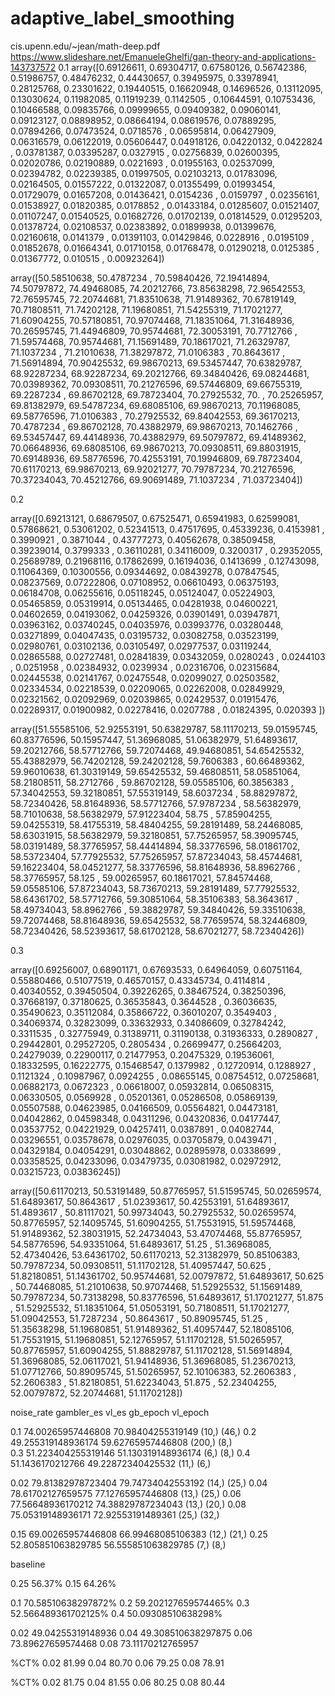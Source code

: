 # adaptive_label_smoothing
cis.upenn.edu/~jean/math-deep.pdf
https://www.slideshare.net/EmanueleGhelfi/gan-theory-and-applications-143737572
0.1
array([0.69126611, 0.69304717, 0.67580126, 0.56742386, 0.51986757,
       0.48476232, 0.44430657, 0.39495975, 0.33978941, 0.28125768,
       0.23301622, 0.19440515, 0.16620948, 0.14696526, 0.13112095,
       0.13030624, 0.11982085, 0.11919239, 0.1142505 , 0.10644591,
       0.10753436, 0.10466588, 0.09835766, 0.09999655, 0.09409382,
       0.09060141, 0.09123127, 0.08898952, 0.08664194, 0.08619576,
       0.07889295, 0.07894266, 0.07473524, 0.0718576 , 0.06595814,
       0.06427909, 0.06316579, 0.06122019, 0.05606447, 0.04918126,
       0.04220132, 0.0422824 , 0.03781387, 0.03395287, 0.0327915 ,
       0.02756839, 0.02600395, 0.02020786, 0.02190889, 0.0221693 ,
       0.01955163, 0.02537099, 0.02394782, 0.02239385, 0.01997505,
       0.02103213, 0.01783096, 0.02164505, 0.01557222, 0.01322087,
       0.01355499, 0.01993454, 0.01729079, 0.01657208, 0.01436421,
       0.0154236 , 0.0159797 , 0.02356161, 0.01538927, 0.01820385,
       0.0178852 , 0.01433184, 0.01285607, 0.01521407, 0.01107247,
       0.01540525, 0.01682726, 0.01702139, 0.01814529, 0.01295203,
       0.01378724, 0.02108537, 0.02383892, 0.01899938, 0.01399676,
       0.02160618, 0.0141379 , 0.01391103, 0.01429846, 0.0228916 ,
       0.0195109 , 0.01852678, 0.01664341, 0.01710158, 0.01768478,
       0.01290218, 0.0125385 , 0.01367772, 0.010515  , 0.00923264])

array([50.58510638, 50.4787234 , 70.59840426, 72.19414894, 74.50797872,
       74.49468085, 74.20212766, 73.85638298, 72.96542553, 72.76595745,
       72.20744681, 71.83510638, 71.91489362, 70.67819149, 70.71808511,
       71.74202128, 71.19680851, 71.54255319, 71.17021277, 71.60904255,
       70.57180851, 70.97074468, 71.18351064, 71.31648936, 70.26595745,
       71.44946809, 70.95744681, 72.30053191, 70.7712766 , 71.59574468,
       70.95744681, 71.15691489, 70.18617021, 71.26329787, 71.1037234 ,
       71.21010638, 71.38297872, 71.0106383 , 70.8643617 , 71.56914894,
       70.90425532, 69.98670213, 69.53457447, 70.63829787, 68.92287234,
       68.92287234, 69.20212766, 69.34840426, 69.08244681, 70.03989362,
       70.09308511, 70.21276596, 69.57446809, 69.66755319, 69.2287234 ,
       69.86702128, 69.78723404, 70.27925532, 70.        , 70.25265957,
       69.81382979, 69.54787234, 69.68085106, 69.98670213, 70.11968085,
       69.58776596, 71.0106383 , 70.27925532, 69.84042553, 69.36170213,
       70.4787234 , 69.86702128, 70.43882979, 69.98670213, 70.1462766 ,
       69.53457447, 69.44148936, 70.43882979, 69.50797872, 69.41489362,
       70.06648936, 69.68085106, 69.98670213, 70.09308511, 69.88031915,
       70.69148936, 69.58776596, 70.42553191, 70.19946809, 69.78723404,
       70.61170213, 69.98670213, 69.92021277, 70.79787234, 70.21276596,
       70.37234043, 70.45212766, 69.90691489, 71.1037234 , 71.03723404])

0.2
      
array([0.69213121, 0.68679507, 0.67525471, 0.65941983, 0.62599081,
       0.57868621, 0.53061202, 0.52341513, 0.47517695, 0.45339236,
       0.4153981 , 0.3990921 , 0.3871044 , 0.43777273, 0.40562678,
       0.38509458, 0.39239014, 0.3799333 , 0.36110281, 0.34116009,
       0.3200317 , 0.29352055, 0.25689789, 0.21968116, 0.17862699,
       0.16194036, 0.1413699 , 0.12743098, 0.11064369, 0.10300556,
       0.09344692, 0.08439278, 0.07847545, 0.08237569, 0.07222806,
       0.07108952, 0.06610493, 0.06375193, 0.06184708, 0.06255616,
       0.05118245, 0.05124047, 0.05224903, 0.05465859, 0.05319914,
       0.05134465, 0.04281938, 0.04600221, 0.04602659, 0.04193062,
       0.04259326, 0.03901491, 0.03947871, 0.03963162, 0.03740245,
       0.04035976, 0.03993776, 0.03280448, 0.03271899, 0.04047435,
       0.03195732, 0.03082758, 0.03523199, 0.02980761, 0.03102136,
       0.03105497, 0.02977537, 0.03119244, 0.02865588, 0.02727481,
       0.02841839, 0.03432059, 0.0280243 , 0.0244103 , 0.0251958 ,
       0.02384932, 0.0239934 , 0.02316706, 0.02315684, 0.02445538,
       0.02141767, 0.02475548, 0.02099027, 0.02503582, 0.02334534,
       0.02218539, 0.02209065, 0.02262008, 0.02849929, 0.02321562,
       0.02092969, 0.02039865, 0.02429537, 0.01915476, 0.02289317,
       0.01900982, 0.02278416, 0.0207788 , 0.01824395, 0.020393  ])
       
       
 array([51.55585106, 52.92553191, 50.63829787, 58.11170213, 59.01595745,
       60.83776596, 50.15957447, 51.36968085, 51.06382979, 51.64893617,
       59.20212766, 58.57712766, 59.72074468, 49.94680851, 54.65425532,
       55.43882979, 56.74202128, 59.24202128, 59.7606383 , 60.66489362,
       59.96010638, 61.30319149, 59.65425532, 59.46808511, 58.05851064,
       58.21808511, 58.2712766 , 59.86702128, 59.05585106, 60.3856383 ,
       57.34042553, 59.32180851, 57.55319149, 58.6037234 , 58.88297872,
       58.72340426, 58.81648936, 58.57712766, 57.9787234 , 58.56382979,
       58.71010638, 58.56382979, 57.91223404, 58.75      , 57.85904255,
       59.04255319, 58.41755319, 58.48404255, 59.28191489, 58.24468085,
       58.63031915, 58.56382979, 59.32180851, 57.75265957, 58.39095745,
       58.03191489, 58.37765957, 58.44414894, 58.33776596, 58.01861702,
       58.53723404, 57.77925532, 57.75265957, 57.87234043, 58.45744681,
       59.16223404, 58.04521277, 58.33776596, 58.81648936, 58.8962766 ,
       58.37765957, 58.125     , 59.00265957, 60.18617021, 57.84574468,
       59.05585106, 57.87234043, 58.73670213, 59.28191489, 57.77925532,
       58.64361702, 58.57712766, 59.30851064, 58.35106383, 58.3643617 ,
       58.49734043, 58.8962766 , 59.38829787, 59.34840426, 59.33510638,
       59.72074468, 58.81648936, 59.65425532, 58.77659574, 58.32446809,
       58.72340426, 58.52393617, 58.61702128, 58.67021277, 58.72340426])

0.3

array([0.69256007, 0.68901171, 0.67693533, 0.64964059, 0.60751164,
       0.55880466, 0.51077519, 0.46570157, 0.43345734, 0.4114814 ,
       0.40340552, 0.39450504, 0.39226265, 0.38467524, 0.38250396,
       0.37668197, 0.37180625, 0.36535843, 0.3644528 , 0.36036635,
       0.35490623, 0.35112084, 0.35866722, 0.36010207, 0.3549403 ,
       0.34069374, 0.32823099, 0.33632933, 0.34086609, 0.32784242,
       0.3311535 , 0.32775949, 0.31389711, 0.31190138, 0.31936333,
       0.2890827 , 0.29442801, 0.29527205, 0.2805434 , 0.26699477,
       0.25664203, 0.24279039, 0.22900117, 0.21477953, 0.20475329,
       0.19536061, 0.18332595, 0.16222775, 0.15468547, 0.1379982 ,
       0.12720914, 0.1288927 , 0.1121324 , 0.10987967, 0.0924255 ,
       0.08655145, 0.08754512, 0.07258681, 0.06882173, 0.0672323 ,
       0.06618007, 0.05932814, 0.06508315, 0.06330505, 0.0569928 ,
       0.05201361, 0.05286508, 0.05869139, 0.05507588, 0.04623985,
       0.04166509, 0.05564821, 0.04473181, 0.04042862, 0.04598348,
       0.04311296, 0.04320836, 0.04177447, 0.03537752, 0.04221929,
       0.04257411, 0.0387891 , 0.04082744, 0.03296551, 0.03578678,
       0.02976035, 0.03705879, 0.0439471 , 0.04329184, 0.04054291,
       0.03048862, 0.02895978, 0.0338699 , 0.03358525, 0.04233096,
       0.03479735, 0.03081982, 0.02972912, 0.03215723, 0.03836245])

array([50.61170213, 50.53191489, 50.87765957, 51.51595745, 50.02659574,
       51.64893617, 50.8643617 , 51.02393617, 50.42553191, 51.64893617,
       51.4893617 , 50.81117021, 50.99734043, 50.27925532, 50.02659574,
       50.87765957, 52.14095745, 51.60904255, 51.75531915, 51.59574468,
       51.91489362, 52.38031915, 52.24734043, 53.47074468, 55.87765957,
       54.58776596, 54.93351064, 51.64893617, 51.25      , 51.36968085,
       52.47340426, 53.64361702, 50.61170213, 52.31382979, 50.85106383,
       50.79787234, 50.09308511, 51.11702128, 51.40957447, 50.625     ,
       51.82180851, 51.14361702, 50.95744681, 52.00797872, 51.64893617,
       50.625     , 50.74468085, 51.21010638, 50.97074468, 51.52925532,
       51.15691489, 50.79787234, 50.73138298, 50.83776596, 51.64893617,
       51.17021277, 51.875     , 51.52925532, 51.18351064, 51.05053191,
       50.71808511, 51.17021277, 51.09042553, 51.7287234 , 50.8643617 ,
       50.89095745, 51.25      , 51.35638298, 51.19680851, 51.91489362,
       51.40957447, 52.18085106, 51.75531915, 51.19680851, 52.12765957,
       51.11702128, 51.50265957, 50.87765957, 51.60904255, 51.88829787,
       51.11702128, 51.56914894, 51.36968085, 52.06117021, 51.94148936,
       51.36968085, 51.23670213, 51.07712766, 50.89095745, 51.50265957,
       52.10106383, 52.2606383 , 52.2606383 , 51.82180851, 51.62234043,
       51.875     , 52.23404255, 52.00797872, 52.20744681, 51.11702128])

noise_rate gambler_es vl_es gb_epoch vl_epoch

0.1 74.00265957446808 70.98404255319149 (10,) (46,) 
0.2 49.255319148936174 59.62765957446808 (200,) (8,)  
0.3 51.223404255319146 51.130319148936174 (6,) (8,) 
0.4 51.1436170212766 49.22872340425532 (11,) (6,) 

0.02 79.81382978723404 79.74734042553192 (14,) (25,)
0.04 78.61702127659575 77.12765957446808 (13,) (25,)
0.06 77.56648936170212 74.38829787234043 (13,) (20,)
0.08 75.05319148936171 72.92553191489361 (25,) (32,)

0.15 69.00265957446808 66.99468085106383 (12,) (21,)
0.25 52.805851063829785 56.555851063829785 (7,) (8,)


baseline

0.25 56.37%
0.15 64.26%

0.1 70.58510638297872%
0.2 59.202127659574465%
0.3 52.566489361702125%
0.4 50.09308510638298%

0.02 49.04255319148936
0.04 49.308510638297875
0.06 73.89627659574468
0.08 73.11170212765957


%CT%
0.02 81.99
0.04 80.70
0.06 79.25
0.08 78.91


%CT%
0.02 81.75
0.04 81.55
0.06 80.25
0.08 80.44


